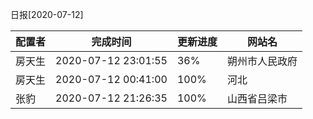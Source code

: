 日报[2020-07-12]

|	配置者	|	完成时间	|	更新进度	|	网站名	|
|----|----|----|----|
|	房天生	|	2020-07-12 23:01:55	|	 36%	|	朔州市人民政府	|
|	房天生	|	2020-07-12 00:41:00	|	100%	|	河北	|
|	张豹	|	2020-07-12 21:26:35	|	100%	|	山西省吕梁市	|